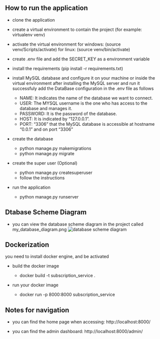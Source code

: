 ## How to run the application

* clone the application

* create a virtual environment to contain the project (for example: virtualenv venv)

* activate the virtual environment for windows: (source venv/Scripts/activate) for linux: (source venv/bin/activate)

* create .env file and add the SECRET_KEY as a environment variable

* install the requirements (pip install -r requirements.txt)

* install MySQL database and configure it on your machine or inside the virtual environment
    after installing the MySQL server and run it successfuly add the DataBase configuration in the .env file as follows
    * NAME: It indicates the name of the database we want to connect.
    * USER: The MYSQL username is the one who has access to the database and manages it.
    * PASSWORD: It is the password of the database. 
    * HOST: It is indicated by “127.0.0.1”.
    * PORT: “3306” that the MySQL database is accessible at hostname “0.0.1” and on port “3306”


* create the database

    * python manage.py makemigrations
    * python manage.py migrate

* create the super user (Optional)

    * python manage.py createsuperuser
    * follow the instructions

* run the application
    * python manage.py runserver

## Dtabase Scheme Diagram
* you can view the database scheme diagram in the project called my_database_diagram.png
![database scheme diagram](my_database_diagram.png)

## Dockerization
you need to install docker engine, and be activated

* build the docker image

    * docker build -t subscription_service .

* run your docker image

    * docker run -p 8000:8000 subscription_service



## Notes for navigation

* you can find the home page when accessing: http://localhost:8000/

* you can find the admin dashboard: http://localhost:8000/admin/

